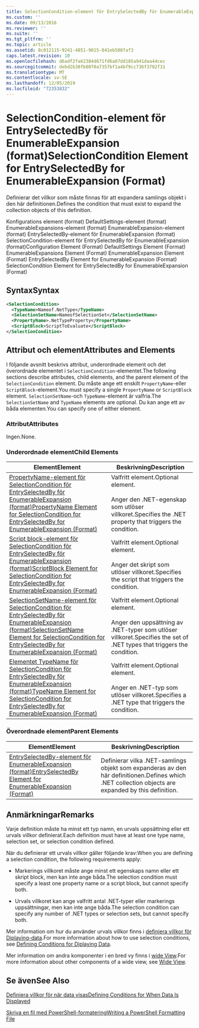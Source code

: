 ```yaml
---
title: SelectionCondition-element för EntrySelectedBy för EnumerableExpansion (format) | Microsoft Docs
ms.custom: ''
ms.date: 09/13/2016
ms.reviewer: ''
ms.suite: ''
ms.tgt_pltfrm: ''
ms.topic: article
ms.assetid: 8c012115-9241-4851-9015-841eb508faf3
caps.latest.revision: 10
ms.openlocfilehash: d6adf2fa62384d671fd6a07dd185a941daa44cec
ms.sourcegitcommit: debd2b38fb8070a7357bf1a4bf9cc736f3702f31
ms.translationtype: MT
ms.contentlocale: sv-SE
ms.lasthandoff: 12/05/2019
ms.locfileid: "72353832"
---
```

# <a name="selectioncondition-element-for-entryselectedby-for-enumerableexpansion-format"></a><span data-ttu-id="479f4-102">SelectionCondition-element för EntrySelectedBy för EnumerableExpansion (format)</span><span class="sxs-lookup"><span data-stu-id="479f4-102">SelectionCondition Element for EntrySelectedBy for EnumerableExpansion (Format)</span></span>

<span data-ttu-id="479f4-103">Definierar det villkor som måste finnas för att expandera samlings objekt i den här definitionen.</span><span class="sxs-lookup"><span data-stu-id="479f4-103">Defines the condition that must exist to expand the collection objects of this definition.</span></span>

<span data-ttu-id="479f4-104">Konfigurations element (format) DefaultSettings-element (format) EnumerableExpansions-element (format) EnumerableExpansion-element (format) EntrySelectedBy-element för EnumerableExpansion (format) SelectionCondition-element för EntrySelectedBy för EnumerableExpansion (format)</span><span class="sxs-lookup"><span data-stu-id="479f4-104">Configuration Element (Format) DefaultSettings Element (Format) EnumerableExpansions Element (Format) EnumerableExpansion Element (Format) EntrySelectedBy Element for EnumerableExpansion (Format) SelectionCondition Element for EntrySelectedBy for EnumerableExpansion (Format)</span></span>

## <a name="syntax"></a><span data-ttu-id="479f4-105">Syntax</span><span class="sxs-lookup"><span data-stu-id="479f4-105">Syntax</span></span>

```xml
<SelectionCondition>
  <TypeName>Nameof.NetType</TypeName>
  <SelectionSetName>NameofSelectionSet</SelectionSetName>
  <PropertyName>.NetTypeProperty</PropertyName>
  <ScriptBlock>ScriptToEvaluate</ScriptBlock>
</SelectionCondition>
```

## <a name="attributes-and-elements"></a><span data-ttu-id="479f4-106">Attribut och element</span><span class="sxs-lookup"><span data-stu-id="479f4-106">Attributes and Elements</span></span>

<span data-ttu-id="479f4-107">I följande avsnitt beskrivs attribut, underordnade element och det överordnade elementet i `SelectionCondition`-elementet.</span><span class="sxs-lookup"><span data-stu-id="479f4-107">The following sections describe attributes, child elements, and the parent element of the `SelectionCondition` element.</span></span> <span data-ttu-id="479f4-108">Du måste ange ett enskilt `PropertyName`-eller `ScriptBlock`-element.</span><span class="sxs-lookup"><span data-stu-id="479f4-108">You must specify a single `PropertyName` or `ScriptBlock` element.</span></span> <span data-ttu-id="479f4-109">`SelectionSetName`-och `TypeName`-element är valfria.</span><span class="sxs-lookup"><span data-stu-id="479f4-109">The `SelectionSetName` and `TypeName` elements are optional.</span></span> <span data-ttu-id="479f4-110">Du kan ange ett av båda elementen.</span><span class="sxs-lookup"><span data-stu-id="479f4-110">You can specify one of either element.</span></span>

### <a name="attributes"></a><span data-ttu-id="479f4-111">Attribut</span><span class="sxs-lookup"><span data-stu-id="479f4-111">Attributes</span></span>

<span data-ttu-id="479f4-112">Ingen.</span><span class="sxs-lookup"><span data-stu-id="479f4-112">None.</span></span>

### <a name="child-elements"></a><span data-ttu-id="479f4-113">Underordnade element</span><span class="sxs-lookup"><span data-stu-id="479f4-113">Child Elements</span></span>

|<span data-ttu-id="479f4-114">Element</span><span class="sxs-lookup"><span data-stu-id="479f4-114">Element</span></span>|<span data-ttu-id="479f4-115">Beskrivning</span><span class="sxs-lookup"><span data-stu-id="479f4-115">Description</span></span>|
|-------------|-----------------|
|[<span data-ttu-id="479f4-116">PropertyName-element för SelectionCondition för EntrySelectedBy för EnumerableExpansion (format)</span><span class="sxs-lookup"><span data-stu-id="479f4-116">PropertyName Element for SelectionCondition for EntrySelectedBy for EnumerableExpansion (Format)</span></span>](./propertyname-element-for-selectioncondition-for-entryselectedby-for-enumerableexpansion-format.md)|<span data-ttu-id="479f4-117">Valfritt element.</span><span class="sxs-lookup"><span data-stu-id="479f4-117">Optional element.</span></span><br /><br /> <span data-ttu-id="479f4-118">Anger den .NET-egenskap som utlöser villkoret.</span><span class="sxs-lookup"><span data-stu-id="479f4-118">Specifies the .NET property that triggers the condition.</span></span>|
|[<span data-ttu-id="479f4-119">Script block-element för SelectionCondition för EntrySelectedBy för EnumerableExpansion (format)</span><span class="sxs-lookup"><span data-stu-id="479f4-119">ScriptBlock Element for SelectionCondition for EntrySelectedBy for EnumerableExpansion (Format)</span></span>](./scriptblock-element-for-selectioncondition-for-entryselectedby-for-enumerableexpansion-format.md)|<span data-ttu-id="479f4-120">Valfritt element.</span><span class="sxs-lookup"><span data-stu-id="479f4-120">Optional element.</span></span><br /><br /> <span data-ttu-id="479f4-121">Anger det skript som utlöser villkoret.</span><span class="sxs-lookup"><span data-stu-id="479f4-121">Specifies the script that triggers the condition.</span></span>|
|[<span data-ttu-id="479f4-122">SelectionSetName-element för SelectionCondition för EntrySelectedBy för EnumerableExpansion (format)</span><span class="sxs-lookup"><span data-stu-id="479f4-122">SelectionSetName Element for SelectionCondition for EntrySelectedBy for EnumerableExpansion (Format)</span></span>](./selectionsetname-element-for-selectioncondition-for-entryselectedby-for-enumerableexpansion-format.md)|<span data-ttu-id="479f4-123">Valfritt element.</span><span class="sxs-lookup"><span data-stu-id="479f4-123">Optional element.</span></span><br /><br /> <span data-ttu-id="479f4-124">Anger den uppsättning av .NET-typer som utlöser villkoret.</span><span class="sxs-lookup"><span data-stu-id="479f4-124">Specifies the set of .NET types that triggers the condition.</span></span>|
|[<span data-ttu-id="479f4-125">Elementet TypeName för SelectionCondition för EntrySelectedBy för EnumerableExpansion (format)</span><span class="sxs-lookup"><span data-stu-id="479f4-125">TypeName Element for SelectionCondition for EntrySelectedBy for EnumerableExpansion (Format)</span></span>](./typename-element-for-selectioncondition-for-entryselectedby-for-enumerableexpansion-format.md)|<span data-ttu-id="479f4-126">Valfritt element.</span><span class="sxs-lookup"><span data-stu-id="479f4-126">Optional element.</span></span><br /><br /> <span data-ttu-id="479f4-127">Anger en .NET-typ som utlöser villkoret.</span><span class="sxs-lookup"><span data-stu-id="479f4-127">Specifies a .NET type that triggers the condition.</span></span>|

### <a name="parent-elements"></a><span data-ttu-id="479f4-128">Överordnade element</span><span class="sxs-lookup"><span data-stu-id="479f4-128">Parent Elements</span></span>

|<span data-ttu-id="479f4-129">Element</span><span class="sxs-lookup"><span data-stu-id="479f4-129">Element</span></span>|<span data-ttu-id="479f4-130">Beskrivning</span><span class="sxs-lookup"><span data-stu-id="479f4-130">Description</span></span>|
|-------------|-----------------|
|[<span data-ttu-id="479f4-131">EntrySelectedBy-element för EnumerableExpansion (format)</span><span class="sxs-lookup"><span data-stu-id="479f4-131">EntrySelectedBy Element for EnumerableExpansion (Format)</span></span>](./entryselectedby-element-for-enumerableexpansion-format.md)|<span data-ttu-id="479f4-132">Definierar vilka .NET-samlings objekt som expanderas av den här definitionen.</span><span class="sxs-lookup"><span data-stu-id="479f4-132">Defines which .NET collection objects are expanded by this definition.</span></span>|

## <a name="remarks"></a><span data-ttu-id="479f4-133">Anmärkningar</span><span class="sxs-lookup"><span data-stu-id="479f4-133">Remarks</span></span>

<span data-ttu-id="479f4-134">Varje definition måste ha minst ett typ namn, en urvals uppsättning eller ett urvals villkor definierat.</span><span class="sxs-lookup"><span data-stu-id="479f4-134">Each definition must have at least one type name, selection set, or selection condition defined.</span></span>

<span data-ttu-id="479f4-135">När du definierar ett urvals villkor gäller följande krav:</span><span class="sxs-lookup"><span data-stu-id="479f4-135">When you are defining a selection condition, the following requirements apply:</span></span>

- <span data-ttu-id="479f4-136">Markerings villkoret måste ange minst ett egenskaps namn eller ett skript block, men kan inte ange båda.</span><span class="sxs-lookup"><span data-stu-id="479f4-136">The selection condition must specify a least one property name or a script block, but cannot specify both.</span></span>

- <span data-ttu-id="479f4-137">Urvals villkoret kan ange valfritt antal .NET-typer eller markerings uppsättningar, men kan inte ange båda.</span><span class="sxs-lookup"><span data-stu-id="479f4-137">The selection condition can specify any number of .NET types or selection sets, but cannot specify both.</span></span>

<span data-ttu-id="479f4-138">Mer information om hur du använder urvals villkor finns i [definiera villkor för Diplaying-data](./defining-conditions-for-displaying-data.md).</span><span class="sxs-lookup"><span data-stu-id="479f4-138">For more information about how to use selection conditions, see [Defining Conditions for Diplaying Data](./defining-conditions-for-displaying-data.md).</span></span>

<span data-ttu-id="479f4-139">Mer information om andra komponenter i en bred vy finns i [wide View](./creating-a-wide-view.md).</span><span class="sxs-lookup"><span data-stu-id="479f4-139">For more information about other components of a wide view, see [Wide View](./creating-a-wide-view.md).</span></span>

## <a name="see-also"></a><span data-ttu-id="479f4-140">Se även</span><span class="sxs-lookup"><span data-stu-id="479f4-140">See Also</span></span>

[<span data-ttu-id="479f4-141">Definiera villkor för när data visas</span><span class="sxs-lookup"><span data-stu-id="479f4-141">Defining Conditions for When Data Is Displayed</span></span>](./defining-conditions-for-displaying-data.md)

[<span data-ttu-id="479f4-142">Skriva en fil med PowerShell-formatering</span><span class="sxs-lookup"><span data-stu-id="479f4-142">Writing a PowerShell Formatting File</span></span>](./writing-a-powershell-formatting-file.md)
